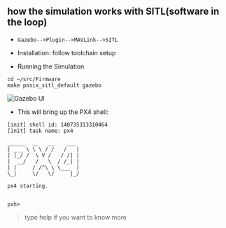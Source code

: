 ## how the simulation works with SITL(software in the loop)

* `Gazebo-->Plugin-->MAVLink-->SITL`

* Installation: follow toolchain setup
* Running the Simulation
```shell
cd ~/src/Firmware
make posix_sitl_default gazebo
```
![Gazebo UI](https://raw.githubusercontent.com/PX4/Devguide/master/assets/simulation/gazebo.png)
* This will bring up the PX4 shell:
```shell
[init] shell id: 140735313310464
[init] task name: px4

______  __   __    ___
| ___ \ \ \ / /   /   |
| |_/ /  \ V /   / /| |
|  __/   /   \  / /_| |
| |     / /^\ \ \___  |
\_|     \/   \/     |_/

px4 starting.


pxh> 
```
> type help if you want to know more

 